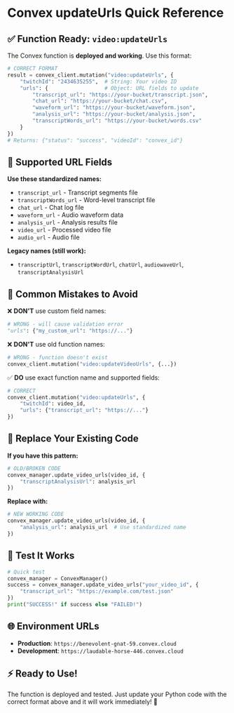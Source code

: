 # Convex updateUrls Quick Reference

## ✅ Function Ready: `video:updateUrls`

The Convex function is **deployed and working**. Use this format:

```python
# CORRECT FORMAT
result = convex_client.mutation("video:updateUrls", {
    "twitchId": "2434635255",  # String: Your video ID
    "urls": {                  # Object: URL fields to update
        "transcript_url": "https://your-bucket/transcript.json",
        "chat_url": "https://your-bucket/chat.csv",
        "waveform_url": "https://your-bucket/waveform.json", 
        "analysis_url": "https://your-bucket/analysis.json",
        "transcriptWords_url": "https://your-bucket/words.csv"
    }
})
# Returns: {"status": "success", "videoId": "convex_id"}
```

## 🔧 Supported URL Fields

**Use these standardized names:**
- `transcript_url` - Transcript segments file
- `transcriptWords_url` - Word-level transcript file  
- `chat_url` - Chat log file
- `waveform_url` - Audio waveform data
- `analysis_url` - Analysis results file
- `video_url` - Processed video file
- `audio_url` - Audio file

**Legacy names (still work):**
- `transcriptUrl`, `transcriptWordUrl`, `chatUrl`, `audiowaveUrl`, `transcriptAnalysisUrl`

## 🚨 Common Mistakes to Avoid

❌ **DON'T** use custom field names:
```python
# WRONG - will cause validation error
"urls": {"my_custom_url": "https://..."}
```

❌ **DON'T** use old function names:
```python
# WRONG - function doesn't exist
convex_client.mutation("video:updateVideoUrls", {...})
```

✅ **DO** use exact function name and supported fields:
```python
# CORRECT
convex_client.mutation("video:updateUrls", {
    "twitchId": video_id,
    "urls": {"transcript_url": "https://..."}
})
```

## 🔄 Replace Your Existing Code

**If you have this pattern:**
```python
# OLD/BROKEN CODE
convex_manager.update_video_urls(video_id, {
    "transcriptAnalysisUrl": analysis_url
})
```

**Replace with:**
```python
# NEW WORKING CODE  
convex_manager.update_video_urls(video_id, {
    "analysis_url": analysis_url  # Use standardized name
})
```

## 🧪 Test It Works

```python
# Quick test
convex_manager = ConvexManager()
success = convex_manager.update_video_urls("your_video_id", {
    "transcript_url": "https://example.com/test.json"
})
print("SUCCESS!" if success else "FAILED!")
```

## 🌐 Environment URLs

- **Production**: `https://benevolent-gnat-59.convex.cloud`
- **Development**: `https://laudable-horse-446.convex.cloud`

## ⚡ Ready to Use!

The function is deployed and tested. Just update your Python code with the correct format above and it will work immediately! 🚀
